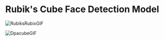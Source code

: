 # Rubik's Cube Face Detection Model

![RubiksRubixGIF](https://user-images.githubusercontent.com/89768465/194771951-de426a39-4a8e-46e9-a167-9c3bd672f39b.gif) 


![DpacubeGIF](https://user-images.githubusercontent.com/89768465/194772007-948fac47-29b7-45e9-906f-61e4201c2f99.gif)


